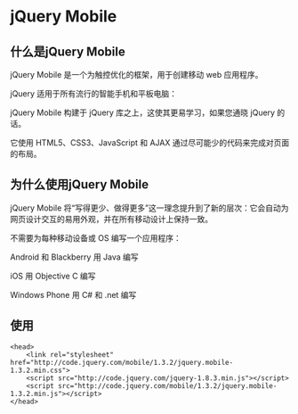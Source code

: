 #		jQuery Mobile

##		什么是jQuery Mobile

 jQuery Mobile 是一个为触控优化的框架，用于创建移动 web 应用程序。

jQuery 适用于所有流行的智能手机和平板电脑：

jQuery Mobile 构建于 jQuery 库之上，这使其更易学习，如果您通晓 jQuery 的话。

它使用 HTML5、CSS3、JavaScript 和 AJAX 通过尽可能少的代码来完成对页面的布局。


##		为什么使用jQuery Mobile

jQuery Mobile 将“写得更少、做得更多”这一理念提升到了新的层次：它会自动为网页设计交互的易用外观，并在所有移动设计上保持一致。

不需要为每种移动设备或 OS 编写一个应用程序：

Android 和 Blackberry 用 Java 编写

iOS 用 Objective C 编写

Windows Phone 用 C# 和 .net 编写

##		使用

	<head>
		<link rel="stylesheet" href="http://code.jquery.com/mobile/1.3.2/jquery.mobile-1.3.2.min.css">
		<script src="http://code.jquery.com/jquery-1.8.3.min.js"></script>
		<script src="http://code.jquery.com/mobile/1.3.2/jquery.mobile-1.3.2.min.js"></script>
	</head>
